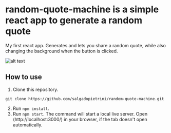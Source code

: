 # random-quote-machine is a simple react app to generate a random quote

My first react app. Generates and lets you share a random quote, while also changing the background when the button is clicked.

![alt text](https://i.ibb.co/qCQ1DWL/random-quote-machine-LG.png)

## How to use

1. Clone this repository.

```
git clone https://github.com/salgadopietrini/random-quote-machine.git
```

2. Run `npm install`.
3. Run `npm start`. The command will start a local live server. Open (http://localhost:3000/) in your browser, if the tab doesn't open automatically.


